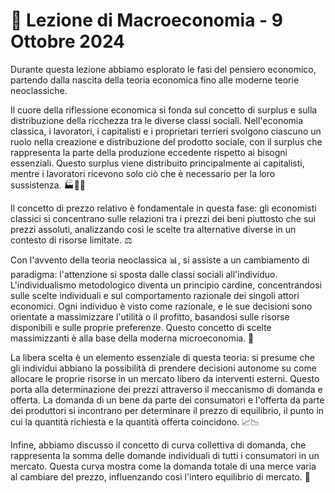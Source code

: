 #  📘 Lezione di Macroeconomia - 9 Ottobre 2024
Durante questa lezione abbiamo esplorato le fasi del pensiero economico, partendo dalla nascita della teoria economica fino alle moderne teorie neoclassiche.

Il cuore della riflessione economica si fonda sul concetto di surplus e sulla distribuzione della ricchezza tra le diverse classi sociali. Nell'economia classica, i lavoratori, i capitalisti e i proprietari terrieri svolgono ciascuno un ruolo nella creazione e distribuzione del prodotto sociale, con il surplus che rappresenta la parte della produzione eccedente rispetto ai bisogni essenziali. Questo surplus viene distribuito principalmente ai capitalisti, mentre i lavoratori ricevono solo ciò che è necessario per la loro sussistenza. 🏭👨‍🌾

Il concetto di prezzo relativo è fondamentale in questa fase: gli economisti classici si concentrano sulle relazioni tra i prezzi dei beni piuttosto che sui prezzi assoluti, analizzando così le scelte tra alternative diverse in un contesto di risorse limitate. ⚖️

Con l'avvento della teoria neoclassica 📊, si assiste a un cambiamento di paradigma: l'attenzione si sposta dalle classi sociali all'individuo. L'individualismo metodologico diventa un principio cardine, concentrandosi sulle scelte individuali e sul comportamento razionale dei singoli attori economici. Ogni individuo è visto come razionale, e le sue decisioni sono orientate a massimizzare l'utilità o il profitto, basandosi sulle risorse disponibili e sulle proprie preferenze. Questo concetto di scelte massimizzanti è alla base della moderna microeconomia. 🎯

La libera scelta è un elemento essenziale di questa teoria: si presume che gli individui abbiano la possibilità di prendere decisioni autonome su come allocare le proprie risorse in un mercato libero da interventi esterni. Questo porta alla determinazione dei prezzi attraverso il meccanismo di domanda e offerta. La domanda di un bene da parte dei consumatori e l'offerta da parte dei produttori si incontrano per determinare il prezzo di equilibrio, il punto in cui la quantità richiesta e la quantità offerta coincidono. 📈📉

Infine, abbiamo discusso il concetto di curva collettiva di domanda, che rappresenta la somma delle domande individuali di tutti i consumatori in un mercato. Questa curva mostra come la domanda totale di una merce varia al cambiare del prezzo, influenzando così l'intero equilibrio di mercato. 🛒
